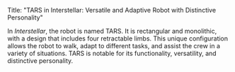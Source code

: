 Title: "TARS in Interstellar: Versatile and Adaptive Robot with Distinctive Personality"

In *Interstellar*, the robot is named TARS. It is rectangular and monolithic, with a design that includes four retractable limbs. This unique configuration allows the robot to walk, adapt to different tasks, and assist the crew in a variety of situations. TARS is notable for its functionality, versatility, and distinctive personality.
